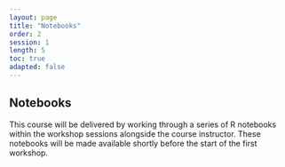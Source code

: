 ```yaml
---
layout: page
title: "Notebooks"
order: 2
session: 1
length: 5
toc: true
adapted: false
---
```


## Notebooks

This course will be delivered by working through a series of R notebooks
within the workshop sessions alongside the course instructor. These notebooks
will be made available shortly before the start of the first workshop.
